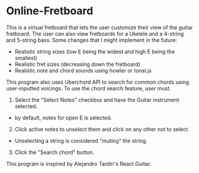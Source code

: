 # Online-Fretboard
This is a virtual fretboard that lets the user customize their view of the guitar fretboard.
The user can also view fretboards for a Ukelele and a 4-string and 5-string bass.
Some changes that I might implement in the future:
- Realistic string sizes (low E being the widest and high E being the smallest)
- Realistic fret sizes (decreasing down the fretboard)
- Realistic note and chord sounds using howler or tonal.js

This program also uses Uberchord API to search for common chords using user-inputted voicings.
To use the chord search feature, user must.
1) Select the "Select Notes" checkbox and have the Guitar instrument selected.
  - by default, notes for open E is selected.
2) Click active notes to unselect them and click on any other not to select. 
  - Unselecting a string is considered "muting" the string.
3) Click the "Search chord" button.

This program is inspired by Alejandro Tardín's React Guitar. 
